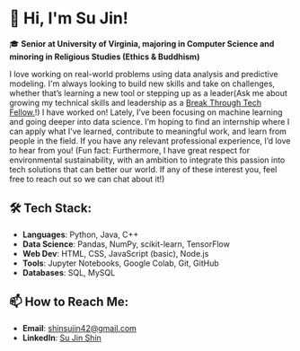 # **👋 Hi, I'm Su Jin!**

🎓 **Senior at University of Virginia, majoring in Computer Science and minoring in Religious Studies (Ethics & Buddhism)**

I love working on real-world problems using data analysis and predictive modeling. I'm always looking to build new skills and take on challenges, whether that’s learning a new tool or stepping up as a leader(Ask me about growing my technical skills and leadership as a [Break Through Tech Fellow.](https://www.breakthroughtech.org/)!) I have worked on! Lately, I’ve been focusing on machine learning and going deeper into data science. I’m hoping to find an internship where I can apply what I’ve learned, contribute to meaningful work, and learn from people in the field. If you have any relevant professional experience, I’d love to hear from you! (Fun fact: Furthermore, I have great respect for environmental sustainability, with an ambition to integrate this passion into tech solutions that can better our world. If any of these interest you, feel free to reach out so we can chat about it!)

## **🛠 Tech Stack:**

- **Languages**: Python, Java, C++
- **Data Science**: Pandas, NumPy, scikit-learn, TensorFlow
- **Web Dev**: HTML, CSS, JavaScript (basic), Node.js
- **Tools**: Jupyter Notebooks, Google Colab, Git, GitHub
- **Databases**: SQL, MySQL

## **📫 How to Reach Me:**

- **Email**: shinsujin42@gmail.com
- **LinkedIn**: [Su Jin Shin](https://www.linkedin.com/in/sujnshn/)
